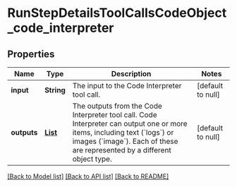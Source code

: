 # RunStepDetailsToolCallsCodeObject_code_interpreter
## Properties

| Name | Type | Description | Notes |
|------------ | ------------- | ------------- | -------------|
| **input** | **String** | The input to the Code Interpreter tool call. | [default to null] |
| **outputs** | [**List**](RunStepDetailsToolCallsCodeObject_code_interpreter_outputs_inner.md) | The outputs from the Code Interpreter tool call. Code Interpreter can output one or more items, including text (&#x60;logs&#x60;) or images (&#x60;image&#x60;). Each of these are represented by a different object type. | [default to null] |

[[Back to Model list]](../README.md#documentation-for-models) [[Back to API list]](../README.md#documentation-for-api-endpoints) [[Back to README]](../README.md)

